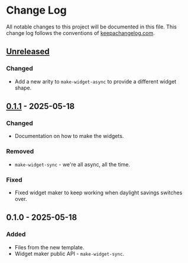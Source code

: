 # Change Log
All notable changes to this project will be documented in this file. This change log follows the conventions of [keepachangelog.com](http://keepachangelog.com/).

## [Unreleased]
### Changed
- Add a new arity to `make-widget-async` to provide a different widget shape.

## [0.1.1] - 2025-05-18
### Changed
- Documentation on how to make the widgets.

### Removed
- `make-widget-sync` - we're all async, all the time.

### Fixed
- Fixed widget maker to keep working when daylight savings switches over.

## 0.1.0 - 2025-05-18
### Added
- Files from the new template.
- Widget maker public API - `make-widget-sync`.

[Unreleased]: https://sourcehost.site/your-name/learnopengl/compare/0.1.1...HEAD
[0.1.1]: https://sourcehost.site/your-name/learnopengl/compare/0.1.0...0.1.1
